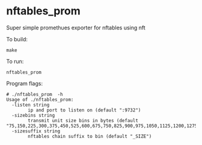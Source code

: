 # nftables_prom
Super simple promethues exporter for nftables using nft

To build:
```
make
```

To run:
```
nftables_prom
```

Program flags:
```
# ./nftables_prom  -h
Usage of ./nftables_prom:
  -listen string
        ip and port to listen on (default ":9732")
  -sizebins string
        transmit unit size bins in bytes (default "75,150,225,300,375,450,525,600,675,750,825,900,975,1050,1125,1200,1275,1350,1425,1500,4500,9000,inf")
  -sizesuffix string
        nftables chain suffix to bin (default "_SIZE")
```
